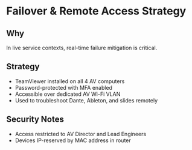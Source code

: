 # Failover & Remote Access Strategy

## Why
In live service contexts, real-time failure mitigation is critical.

## Strategy
- TeamViewer installed on all 4 AV computers
- Password-protected with MFA enabled
- Accessible over dedicated AV Wi-Fi VLAN
- Used to troubleshoot Dante, Ableton, and slides remotely

## Security Notes
- Access restricted to AV Director and Lead Engineers
- Devices IP-reserved by MAC address in router
